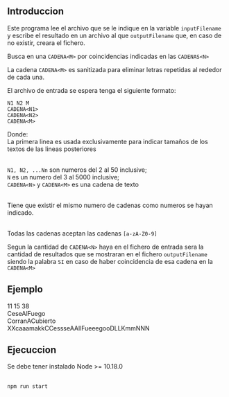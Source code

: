 <h2>Introduccion</h2>

Este programa lee el archivo que se le indique en la variable ```inputFilename``` y escribe el resultado en un archivo al que ```outputFilename``` que, en caso de no existir, creara el fichero.

Busca en una ```CADENA<M>``` por coincidencias indicadas en las ```CADENAS<N>```

La cadena ```CADENA<M>``` es sanitizada para eliminar letras repetidas al rededor de cada una.

El archivo de entrada se espera tenga el siguiente formato:

```
N1 N2 M
CADENA<N1>
CADENA<N2>
CADENA<M>
```

Donde:
<br>La primera linea es usada exclusivamente para indicar tamaños de los textos de las lineas posteriores

<br>```N1, N2, ...Nn``` son numeros del 2 al 50 inclusive; 
<br>```N``` es un numero del 3 al 5000 inclusive;
<br>```CADENA<N>``` y ```CADENA<M>``` es una cadena de texto

<br>Tiene que existir el mismo numero de cadenas como numeros se hayan indicado.

<br>Todas las cadenas aceptan las cadenas ```[a-zA-Z0-9]```

Segun la cantidad de ```CADENA<N>``` haya en el fichero de entrada sera la cantidad de resultados que se mostraran en el fichero ```outputFilename``` siendo la palabra ```SI``` en caso de haber coincidencia de esa cadena en la ```CADENA<M>```

<h2>Ejemplo</h2>
11 15 38
<br>CeseAlFuego
<br>CorranACubierto 
<br>XXcaaamakkCCessseAAllFueeegooDLLKmmNNN


<h2>Ejecuccion</h2>
Se debe tener instalado Node >= 10.18.0
<br><br>

```
npm run start
```